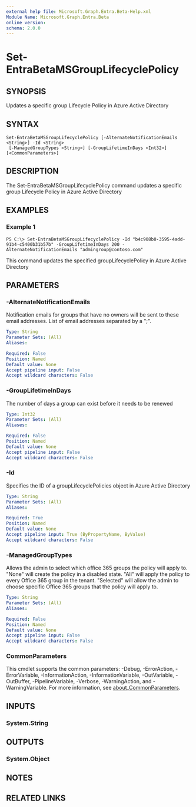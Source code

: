 ```yaml
---
external help file: Microsoft.Graph.Entra.Beta-Help.xml
Module Name: Microsoft.Graph.Entra.Beta
online version:
schema: 2.0.0
---
```


# Set-EntraBetaMSGroupLifecyclePolicy

## SYNOPSIS
Updates a specific group Lifecycle Policy in Azure Active Directory

## SYNTAX

```
Set-EntraBetaMSGroupLifecyclePolicy [-AlternateNotificationEmails <String>] -Id <String>
 [-ManagedGroupTypes <String>] [-GroupLifetimeInDays <Int32>] [<CommonParameters>]
```

## DESCRIPTION
The Set-EntraBetaMSGroupLifecyclePolicy command updates a specific group Lifecycle Policy in Azure Active Directory

## EXAMPLES

### Example 1
```
PS C:\> Set-EntraBetaMSGroupLifecyclePolicy -Id "b4c908b0-3595-4add-91b4-c5400b31b57b" -GroupLifetimeInDays 200 -AlternateNotificationEmails "admingroup@contoso.com"
```

This command updates the specified groupLifecyclePolicy in Azure Active Directory

## PARAMETERS

### -AlternateNotificationEmails
Notification emails for groups that have no owners will be sent to these email addresses.
List of email addresses separated by a ";".

```yaml
Type: String
Parameter Sets: (All)
Aliases:

Required: False
Position: Named
Default value: None
Accept pipeline input: False
Accept wildcard characters: False
```

### -GroupLifetimeInDays
The number of days a group can exist before it needs to be renewed

```yaml
Type: Int32
Parameter Sets: (All)
Aliases:

Required: False
Position: Named
Default value: None
Accept pipeline input: False
Accept wildcard characters: False
```

### -Id
Specifies the ID of a groupLifecyclePolicies object in Azure Active Directory

```yaml
Type: String
Parameter Sets: (All)
Aliases:

Required: True
Position: Named
Default value: None
Accept pipeline input: True (ByPropertyName, ByValue)
Accept wildcard characters: False
```

### -ManagedGroupTypes
Allows the admin to select which office 365 groups the policy will apply to.
"None" will create the policy in a disabled state.
"All" will apply the policy to every Office 365 group in the tenant.
"Selected" will allow the admin to choose specific Office 365 groups that the policy will apply to.

```yaml
Type: String
Parameter Sets: (All)
Aliases:

Required: False
Position: Named
Default value: None
Accept pipeline input: False
Accept wildcard characters: False
```

### CommonParameters
This cmdlet supports the common parameters: -Debug, -ErrorAction, -ErrorVariable, -InformationAction, -InformationVariable, -OutVariable, -OutBuffer, -PipelineVariable, -Verbose, -WarningAction, and -WarningVariable. For more information, see [about_CommonParameters](http://go.microsoft.com/fwlink/?LinkID=113216).

## INPUTS

### System.String
## OUTPUTS

### System.Object
## NOTES

## RELATED LINKS
